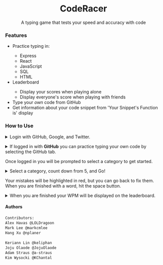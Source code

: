 <h1 align="center"> 
CodeRacer 
</h1>
<p align="center">
A typing game that tests your speed and accuracy with code
</p>

<h3>Features</h3>
<ul>
<li>Practice typing in:</li>
  <ul>
    <li>Express</li>
    <li>React</li>
    <li>JavaScript</li>
    <li>SQL</li>
    <li>HTML</li>
  </ul>
<li>Leaderboard</li>
  <ul>
    <li>Display your scores when playing alone</li>
    <li>Display everyone's score when playing with friends</li>
  </ul>
<li>Type your<em> own </em>code from GitHub</li>
<li>Get information about your code snippet from 'Your Snippet's Function is' display</li>
</ul>

<h3>How to Use</h3>
<p>
  <details>
    <summary>Login with GitHub, Google, and Twitter.</summary>
    <img src='https://github.com/JojuOlaode/CodeRacer---Iteration/blob/readme/assets/read_1.png' width='500px'>
  </details>
</p>
<p>
  <details>
    <summary>If logged in with <strong>GitHub</strong> you can practice typing your own code by selecting the GitHub tab.</summary>
    <img src='https://github.com/JojuOlaode/CodeRacer---Iteration/blob/readme/assets/read_2.png' >
  </details>
</p>
<p>Once logged in you will be prompted to select a category to get started.</summary.</p>
<p>
  <details>
    <summary>Select a category, count down from 5, and Go!</summary>
    <img src='https://github.com/JojuOlaode/CodeRacer---Iteration/blob/readme/assets/read_4.png' >
  </details>
</p>
<p>Your mistakes will be highlighted in red, but you can go back to fix them. When you are finished with a word, hit the space button.</summary.</p>
<p>
  <details>
    <summary>When you are finished your WPM will be displayed on the leaderboard.</summary>
    <img src='https://github.com/JojuOlaode/CodeRacer---Iteration/blob/readme/assets/read_6.png' >
  </details>
</p>

#### Authors
```
Contributors:
Alex Havas @LOLDragoon
Mark Lee @markcmlee
Hang Xu @nplaner

Keriann Lin @keliphan
Joju Olaode @JojuOlaode
Adam Straus @a-straus
Kim Wysocki @KChantal
```

